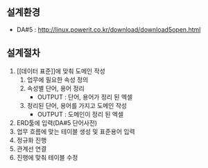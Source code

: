 ## 설계환경
- DA#5 : http://linux.powerit.co.kr/download/download5open.html

## 설계절차
1. [[데이터 표준]]에 맞춰 도메인 작성
	1. 업무에 필요한 속성 정의
	2. 속성별 단어, 용어 정리
		- OUTPUT : 단어, 용어가 정리 된 엑셀
	 3. 정리된 단어, 용어를 가지고 도메인 작성
		- OUTPUT : 도메인이 정리 된 엑셀
2. ERD툴에 입력(DA#5 단어사전)
3. 업무 흐름에 맞는 테이블 생성 및 표준용어 입력
5. 정규화 진행
6. 관계선 연결
7. 진행에 맞춰 테이블 수정
